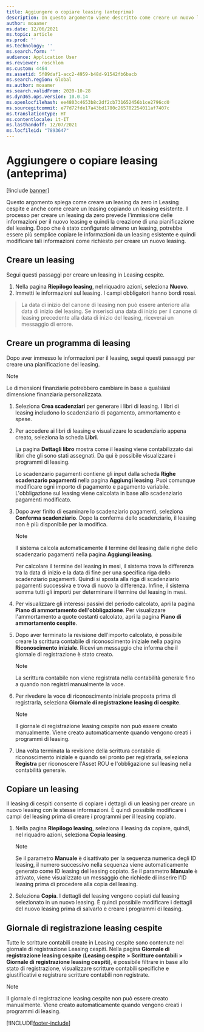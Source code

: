 ```yaml
---
title: Aggiungere o copiare leasing (anteprima)
description: In questo argomento viene descritto come creare un nuovo leasing inserendo le relative informazioni in Leasing cespite o copiando le informazioni da un leasing esistente.
author: moaamer
ms.date: 12/06/2021
ms.topic: article
ms.prod: ''
ms.technology: ''
ms.search.form: ''
audience: Application User
ms.reviewer: roschlom
ms.custom: 4464
ms.assetid: 5f89daf1-acc2-4959-b48d-91542fb6bacb
ms.search.region: Global
ms.author: moaamer
ms.search.validFrom: 2020-10-28
ms.dyn365.ops.version: 10.0.14
ms.openlocfilehash: ee4803c4653b8c2df2cb731652456b1ce2796cd0
ms.sourcegitcommit: e77d72fde17a43bd1780c265702254011af7407c
ms.translationtype: HT
ms.contentlocale: it-IT
ms.lasthandoff: 12/07/2021
ms.locfileid: "7893647"
---
```

# <a name="add-or-copy-leases-preview"></a>Aggiungere o copiare leasing (anteprima)

[!include [banner](../includes/banner.md)]

Questo argomento spiega come creare un leasing da zero in Leasing cespite e anche come creare un leasing copiando un leasing esistente. Il processo per creare un leasing da zero prevede l'immissione delle informazioni per il nuovo leasing e quindi la creazione di una pianificazione del leasing. Dopo che è stato configurato almeno un leasing, potrebbe essere più semplice copiare le informazioni da un leasing esistente e quindi modificare tali informazioni come richiesto per creare un nuovo leasing.

## <a name="create-a-lease"></a>Creare un leasing

Segui questi passaggi per creare un leasing in Leasing cespite.

1. Nella pagina **Riepilogo leasing**, nel riquadro azioni, seleziona **Nuovo**.
2. Immetti le informazioni sul leasing. I campi obbligatori hanno bordi rossi.

> La data di inizio del canone di leasing non può essere anteriore alla data di inizio del leasing. Se inserisci una data di inizio per il canone di leasing precedente alla data di inizio del leasing, riceverai un messaggio di errore.
  
## <a name="create-a-lease-schedule"></a>Creare un programma di leasing

Dopo aver immesso le informazioni per il leasing, segui questi passaggi per creare una pianificazione del leasing.

> [!NOTE]
> Le dimensioni finanziarie potrebbero cambiare in base a qualsiasi dimensione finanziaria personalizzata.

1. Seleziona **Crea scadenziari** per generare i libri di leasing. I libri di leasing includono lo scadenziario di pagamento, ammortamento e spese.
2. Per accedere ai libri di leasing e visualizzare lo scadenziario appena creato, seleziona la scheda **Libri**.

    La pagina **Dettagli libro** mostra come il leasing viene contabilizzato dai libri che gli sono stati assegnati. Da qui è possibile visualizzare i programmi di leasing.

    Lo scadenzario pagamenti contiene gli input dalla scheda **Righe scadenzario pagamenti** nella pagina **Aggiungi leasing**. Puoi comunque modificare ogni importo di pagamento e pagamento variabile. L'obbligazione sul leasing viene calcolata in base allo scadenziario pagamenti modificato.

4. Dopo aver finito di esaminare lo scadenziario pagamenti, seleziona **Conferma scadenziario**. Dopo la conferma dello scadenziario, il leasing non è più disponibile per la modifica.

    > [!NOTE]
    > Il sistema calcola automaticamente il termine del leasing dalle righe dello scadenzario pagamenti nella pagina **Aggiungi leasing**.
    >
    > Per calcolare il termine del leasing in mesi, il sistema trova la differenza tra la data di inizio e la data di fine per una specifica riga dello scadenziario pagamenti. Quindi si sposta alla riga di scadenziario pagamenti successiva e trova di nuovo la differenza. Infine, il sistema somma tutti gli importi per determinare il termine del leasing in mesi.

5. Per visualizzare gli interessi passivi del periodo calcolato, apri la pagina **Piano di ammortamento dell'obbligazione**. Per visualizzare l'ammortamento a quote costanti calcolato, apri la pagina **Piano di ammortamento cespite**.
6. Dopo aver terminato la revisione dell'importo calcolato, è possibile creare la scrittura contabile di riconoscimento iniziale nella pagina **Riconoscimento iniziale**. Ricevi un messaggio che informa che il giornale di registrazione è stato creato.

    > [!NOTE]
    > La scrittura contabile non viene registrata nella contabilità generale fino a quando non registri manualmente la voce.

7. Per rivedere la voce di riconoscimento iniziale proposta prima di registrarla, seleziona **Giornale di registrazione leasing di cespite**.

    > [!NOTE]
    > Il giornale di registrazione leasing cespite non può essere creato manualmente. Viene creato automaticamente quando vengono creati i programmi di leasing.

8. Una volta terminata la revisione della scrittura contabile di riconoscimento iniziale e quando sei pronto per registrarla, seleziona **Registra** per riconoscere l'Asset ROU e l'obbligazione sul leasing nella contabilità generale.

## <a name="copy-a-lease"></a>Copiare un leasing

Il leasing di cespiti consente di copiare i dettagli di un leasing per creare un nuovo leasing con le stesse informazioni. È quindi possibile modificare i campi del leasing prima di creare i programmi per il leasing copiato.

1. Nella pagina **Riepilogo leasing**, seleziona il leasing da copiare, quindi, nel riquadro azioni, seleziona **Copia leasing**.

    > [!NOTE]
    > Se il parametro **Manuale** è disattivato per la sequenza numerica degli ID leasing, il numero successivo nella sequenza viene automaticamente generato come ID leasing del leasing copiato. Se il parametro **Manuale** è attivato, viene visualizzato un messaggio che richiede di inserire l'ID leasing prima di procedere alla copia del leasing.

2. Seleziona **Copia**. I dettagli del leasing vengono copiati dal leasing selezionato in un nuovo leasing. È quindi possibile modificare i dettagli del nuovo leasing prima di salvarlo e creare i programmi di leasing.

## <a name="asset-leasing-journal"></a>Giornale di registrazione leasing cespite

Tutte le scritture contabili create in Leasing cespite sono contenute nel giornale di registrazione Leasing cespiti. Nella pagina **Giornale di registrazione leasing cespite** (**Leasing cespite \> Scritture contabili \> Giornale di registrazione leasing cespiti**), è possibile filtrare in base allo stato di registrazione, visualizzare scritture contabili specifiche e giustificativi e registrare scritture contabili non registrate.

> [!NOTE]
> Il giornale di registrazione leasing cespite non può essere creato manualmente. Viene creato automaticamente quando vengono creati i programmi di leasing.


[!INCLUDE[footer-include](../../includes/footer-banner.md)]
